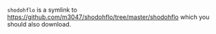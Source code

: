 `shodohflo` is a symlink to https://github.com/m3047/shodohflo/tree/master/shodohflo which you should also download.
